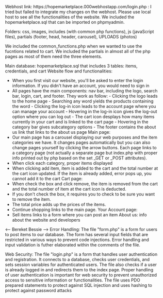 <Annie Tran>
Webhost link: https://hopemarketplace.000webhostapp.com/login.php
<Annie Tran>: I tried but failed to integrate my changes on the webhost. Please use local host to see all the functionalities of 
the website. We included the hopemarketplace.sql that can be imported on phpmyadmin.

Folders: css, images, includes (with common php functions), js (javaScript files),
partials (footer, head, header, carousel), UPLOADS (photos)

We included the common_functions.php when we wanted to use the fucntions related to cart.
We included the partials in almost all of the php pages as most of them need the three elements.

Main database: hopemarketplace.sql that includes 3 tables: items, credentials, and cart
Website flow and functionalities:
- When you first visit our website, you'll be asked to enter the login information. If you didn't have an account, you would need to sign in
- All pages have the main components: nav bar, including the logo, search bar, login, cart, and footer. They work as follow:
        - Clicking the logo leads to the home page
        - Searching any word yields the products containing the word
        - Clicking the log-in icon leads to the account page where you can manage your account
        - Hovering in the log-in icon gives the log-out option where you can log out
        - The cart icon desplays how many items currently in your cart and is linked to the cart page
        - Hovering in the category bar gives subcategory options
        - The footer contains the about us link that links to the about us page
Main page:
- Our main page has a carousel displaying our web purposes and the item categories we have. It changes pages automatically but you can also
change pages yourself by clicking the arrow buttons. Each page links to a category page (not actually a separate page but index.php with proper
info printed out by php based on the set _GET or _POST attributes).
- When click each category, proper items displayed
- When clicking add item, item is added to the cart and the total number at the cart icon updated. If the item is already added, error pops up, you
cannot add it to the cart
Cart page:
- When check the box and click remove, the item is removed from the cart and the total number of item at the cart icon is deducted.
- If you don't check the box, it requires you to check to be sure you want to remove the item.
- The total price adds up the prices of the items.
- Continue shopping links to the main page.
Your Account page:
- Sell items links to a form where you can post an item
About us: info about the website and developers

<-- Bereket Bessie -->
Error Handling: The file "form.php" is a form for users to post items to our database. The form has several input fields that are restricted in various ways to prevent 
code injections. Error handling and input validation is futher elaborated within the comments of the file.

Web Security: The file "login.php" is a form that handles user authentication and registration. It connects to a database, checks user credentials, and sets session variables for authenticated users. 
              The file also checks if a user is already logged in and redirects them to the index page. Proper handling of user authentication is important for web security to prevent unauthorized access to sensitive information or functionalities. 
              The file uses PDO prepared statements to protect against SQL injection and uses hashing to protect against password attacks